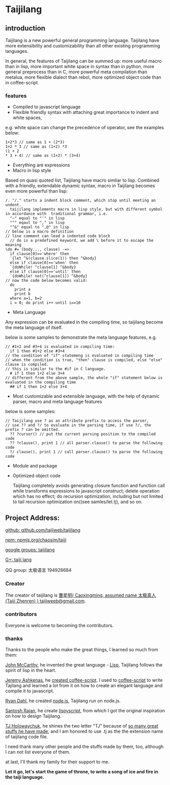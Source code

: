 # Taijilang

## introduction
Taijilang is a new powerful general programming language. Taijilang have more  extensibility and customizability than all other existing programming languages. 

In general, the features of Taijilang can be summed up: more useful macro than in lisp, more important white space in syntax than in python, more general preprocess than in C, more powerful meta compilation than metalua, more flexible dialect than rebol, more optimized object code than in coffee-script. 

### features
* Compiled to javascript language 
* Flexible friendly syntax with attaching great importance to indent and white spaces,

e.g. white space can change the precedence of operator, see the examples below:

    1+2*3 // same as 1 + (2*3)
    1+2 * 3 // same as (1+2) *3
    (1 + 2
    * 3 + 4) // same as (1+2) * (3+4)
    
* Everything are expressions 
* Macro in lisp style

Based on quasi quoted list, Taijilang have macro simliar to lisp. Combined with a friendly, extendable dynamic syntax, macro in Taijilang becomes even more powerful than lisp:

    /. "/." starts a indent block comment, which stop until meeting an undent.
      taijilang implements macro in lisp style, but with different symbol in accordance with  traditional grammar, i.e.
      "~" equal to "'" in lisp
      "^" eqaul to "," in lisp
      "^&" equal to ",@" in lisp
    // below is a macro definition
    // line comment can lead a indented code block
      // do is a predefined keyword, we add \ before it to escape the meaning
    \do #= (body..., clause) -=>
      if clause[0]=='where' then
      `{let ^&(clause.slice(1)) then ^&body}
      else if clause[0]=='when' then
      `{doWhile! ^clause[1] ^&body}
      else if clause[0]=='until' then
      `{doWhile! not(^clause[1]) ^&body}
    // now the code below becomes valid:
      do 
        print a
        print b 
      where a=1, b=2
      i = 0; do print i++ until i==10
      
* Meta Language

Any expression can be evaluated in the compiling time, so taijilang become the meta language of itself.

below is some samples to demonstrate the meta language features, e.g.
  
    // #1+2 and #3+4 is evaluated in compiling time:
      if 1 then #1+2 else #3+4
    // the condition of "if" statemeng is evaluated in compiling time
    // when the condition is true, "then" clause is compiled, else "else" clause is compiled. 
    // this is similar to the #if in C language.
      # if 1 then 1+2 else 3+4
    // different from the above sample, the whole "if" statement below is evaluated in the compiling time
      ## if 1 then 1+2 else 3+4
      
* Most customizable and extensible language, with the help of dynamic parser, macro and meta language features

below is some samples:

    // Taijilang use ? as an attribute prefix to access the parser, 
    // use ?? and ?/ to evaluate in the parsing time, if use ?/, the prefix ? can be omitted. 
      ?? ?cursor() // put the current parsing position to the compiled code
      ?? ?clause(), print 1 // all parser.clause() to parse the following code
      ?/ clause(), print 1 // call parser.clause() to parse the following code
    
* Module and package
* Optimized object code

  Taijilang completely avoids generating closure function and function call while transforms expressions to javascript construct; delete operation which has no effect; do recursion optimization, including but not limited to tail recursion optimization on((see samles/let.tj), and so on. 

## Project Address: 
[github: github.com/taijiweb/taijilang](https://www.github.com/taijiweb/taijilang)

[npm: npmjs.org/chaosim/taiji](https://www.npmjs.org/package/taiji)

[google groups: taijilang](https://groups.google.com/forum/?hl=en#forum/taijilang!)
 
[G+: taiji lang](https://plus.google.com/u/0/114446069949044102399/posts/p/pub)

QQ group: 太极语言 194928684

### Creator
The creator of taijilang is [曹星明( Caoxingming, assumed name 太极真人(Taiji Zhenren) ) taijiweeb@gmail.com](taijiweeb@gmail.com).

### contributors
Everyone is welcome to becoming the contributors.

### thanks
Thanks to the people who make the great things, I learned so much from them:

[John McCarthy](http://www-formal.stanford.edu/jmc/), he invented the great language - [Lisp](http://en.wikipedia.org/wiki/Lisp), Taijilang follows the spirit of lisp in the heart.

[Jeremy Ashkenas](http://ashkenas.com/), he [created coffee-script](https://github.com/jashkenas/coffeescript). I used to [coffee-script](http://coffeescript.org/) to write Tajilang and learned a lot from it on how to create an elegant language and compile it to javascript.

[Ryan Dahl](http://www.youtube.com/watch?v=ztspvPYybIY), he created [node.js](http://nodejs.org/), Taijilang run on node.js.

[Santosh Rajan](http://santoshrajan.com/), he create [lispyscript](github.com/santoshrajan/lispyscript), from which I got the original inspiration on how to design Taijilang.

[TJ Holowaychuk](http://tjholowaychuk.com/), he shines the two letter "TJ" because of [so many great stuffs he have made](https://github.com/visionmedia), and I am honored to use .tj as the the extension name of taijilang code file.

I need thank many other people and the stuffs made by them, too, although I can not list everyone of them.
 
at last, I'll thank my family for their support to me. 

**Let it go, let's start the game of throne, to write a song of ice and fire in the taiji language.**
